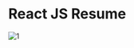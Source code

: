 # React JS Resume      
![1](https://user-images.githubusercontent.com/66922499/124178934-a9bbfc00-dae4-11eb-93fc-56f7c94157ee.png)
